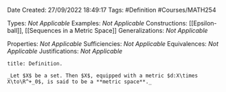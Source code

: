 <div class="topSpace"></div>

Date Created: 27/09/2022 18:49:17
Tags: #Definition #Courses/MATH254

Types: _Not Applicable_
Examples: _Not Applicable_
Constructions: [[Epsilon-ball]], [[Sequences in a Metric Space]]
Generalizations: _Not Applicable_

Properties: _Not Applicable_
Sufficiencies: _Not Applicable_
Equivalences: _Not Applicable_
Justifications: _Not Applicable_

``` ad-Definition
title: Definition.

_Let $X$ be a set. Then $X$, equipped with a metric $d:X\times X\to\R^+_0$, is said to be a **metric space**._

```
